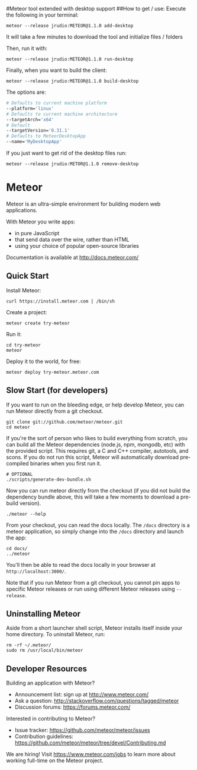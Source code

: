 #Meteor tool extended with desktop support
##How to get / use:
Execute the following in your terminal:

`meteor --release jrudio:METEOR@1.1.0 add-desktop`

It will take a few minutes to download the tool and initialize files / folders

Then, run it with:

`meteor --release jrudio:METEOR@1.1.0 run-desktop`

Finally, when you want to build the client:

`meteor --release jrudio:METEOR@1.1.0 build-desktop`

The options are:

```bash
# Defaults to current machine platform
--platform='linux'
# Defaults to current machine architecture
--targetArch='x64'
# Default
--targetVersion='0.31.1'
# Defaults to MeteorDesktopApp
--name='MyDesktopApp'
```

If you just want to get rid of the desktop files run:

`meteor --release jrudio:METOR@1.1.0 remove-desktop`

# Meteor

Meteor is an ultra-simple environment for building modern web
applications.

With Meteor you write apps:

* in pure JavaScript
* that send data over the wire, rather than HTML
* using your choice of popular open-source libraries

Documentation is available at http://docs.meteor.com/

## Quick Start

Install Meteor:

    curl https://install.meteor.com | /bin/sh

Create a project:

    meteor create try-meteor

Run it:

    cd try-meteor
    meteor

Deploy it to the world, for free:

    meteor deploy try-meteor.meteor.com

## Slow Start (for developers)

If you want to run on the bleeding edge, or help develop Meteor, you
can run Meteor directly from a git checkout.

    git clone git://github.com/meteor/meteor.git
    cd meteor

If you're the sort of person who likes to build everything from scratch,
you can build all the Meteor dependencies (node.js, npm, mongodb, etc)
with the provided script. This requires git, a C and C++ compiler,
autotools, and scons. If you do not run this script, Meteor will
automatically download pre-compiled binaries when you first run it.

    # OPTIONAL
    ./scripts/generate-dev-bundle.sh

Now you can run meteor directly from the checkout (if you did not
build the dependency bundle above, this will take a few moments to
download a pre-build version).

    ./meteor --help

From your checkout, you can read the docs locally. The `/docs` directory is a
meteor application, so simply change into the `/docs` directory and launch
the app:

    cd docs/
    ../meteor

You'll then be able to read the docs locally in your browser at
`http://localhost:3000/`.

Note that if you run Meteor from a git checkout, you cannot pin apps to specific
Meteor releases or run using different Meteor releases using `--release`.

## Uninstalling Meteor

Aside from a short launcher shell script, Meteor installs itself inside your
home directory. To uninstall Meteor, run:

    rm -rf ~/.meteor/
    sudo rm /usr/local/bin/meteor

## Developer Resources

Building an application with Meteor?

* Announcement list: sign up at http://www.meteor.com/
* Ask a question: http://stackoverflow.com/questions/tagged/meteor
* Discussion forums: https://forums.meteor.com/

Interested in contributing to Meteor?

* Issue tracker: https://github.com/meteor/meteor/issues
* Contribution guidelines: https://github.com/meteor/meteor/tree/devel/Contributing.md

We are hiring!  Visit https://www.meteor.com/jobs to
learn more about working full-time on the Meteor project.
